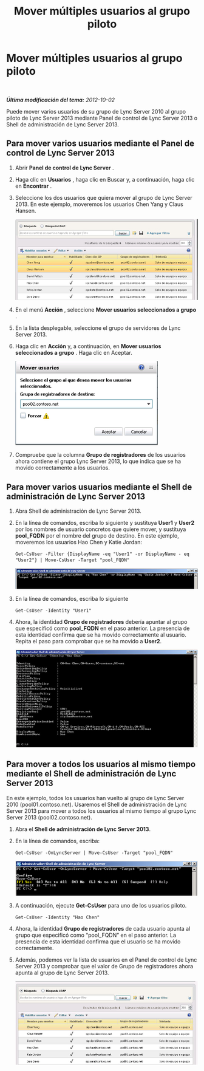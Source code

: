 ﻿---
title: Mover múltiples usuarios al grupo piloto
TOCTitle: Mover múltiples usuarios al grupo piloto
ms:assetid: 90d0590c-922c-4933-b778-9dd850b59310
ms:mtpsurl: https://technet.microsoft.com/es-es/library/JJ205096(v=OCS.15)
ms:contentKeyID: 48276020
ms.date: 01/07/2017
mtps_version: v=OCS.15
ms.translationtype: HT
---

# Mover múltiples usuarios al grupo piloto

 

_**Última modificación del tema:** 2012-10-02_

Puede mover varios usuarios de su grupo de Lync Server 2010 al grupo piloto de Lync Server 2013 mediante Panel de control de Lync Server 2013 o Shell de administración de Lync Server 2013.

## Para mover varios usuarios mediante el Panel de control de Lync Server 2013

1.  Abrir **Panel de control de Lync Server** .

2.  Haga clic en **Usuarios** , haga clic en Buscar y, a continuación, haga clic en **Encontrar** .

3.  Seleccione los dos usuarios que quiera mover al grupo de Lync Server 2013. En este ejemplo, moveremos los usuarios Chen Yang y Claus Hansen.
    
    ![Mover usuarios a un grupo de registradores específico](images/JJ205096.70d510e1-8e6b-40a5-a80b-27cbc63fc337(OCS.15).jpg "Mover usuarios a un grupo de registradores específico")  

4.  En el menú **Acción** , seleccione **Mover usuarios seleccionados a grupo** .

5.  En la lista desplegable, seleccione el grupo de servidores de Lync Server 2013.

6.  Haga clic en **Acción** y, a continuación, en **Mover usuarios seleccionados a grupo** . Haga clic en Aceptar.
    
    ![Mover usuarios, cuadro de diálogo de grupo de registradores de destino](images/JJ205401.8a375003-dc00-4541-b578-4d88f2010601(OCS.15).png "Mover usuarios, cuadro de diálogo de grupo de registradores de destino")  

7.  Compruebe que la columna **Grupo de registradores** de los usuarios ahora contiene el grupo Lync Server 2013, lo que indica que se ha movido correctamente a los usuarios.

## Para mover varios usuarios mediante el Shell de administración de Lync Server 2013

1.  Abra Shell de administración de Lync Server 2013.

2.  En la línea de comandos, escriba lo siguiente y sustituya **User1** y **User2** por los nombres de usuario concretos que quiere mover, y sustituya **pool\_FQDN** por el nombre del grupo de destino. En este ejemplo, moveremos los usuarios Hao Chen y Katie Jordan:
    
        Get-CsUser -Filter {DisplayName -eq "User1" -or DisplayName - eq "User2"} | Move-CsUser -Target "pool_FQDN"
    
    ![Ejemplo del cmdlet de PowerShell Get-CsUser](images/JJ205096.767ff9fc-755d-4a80-a710-5b1367aecbe0(OCS.15).jpg "Ejemplo del cmdlet de PowerShell Get-CsUser")  

3.  En la línea de comandos, escriba lo siguiente
    
        Get-CsUser -Identity "User1"

4.  Ahora, la identidad **Grupo de registradores** debería apuntar al grupo que especificó como **pool\_FQDN** en el paso anterior. La presencia de esta identidad confirma que se ha movido correctamente al usuario. Repita el paso para comprobar que se ha movido a **User2**.
    
    ![Resultado del cmdlet de PowerShell Get-UsUser -Identity](images/JJ205096.8ff04c67-37a0-4156-bfbc-28f9f7b137c8(OCS.15).jpg "Resultado del cmdlet de PowerShell Get-UsUser -Identity")  

## Para mover a todos los usuarios al mismo tiempo mediante el Shell de administración de Lync Server 2013

En este ejemplo, todos los usuarios han vuelto al grupo de Lync Server 2010 (pool01.contoso.net). Usaremos el Shell de administración de Lync Server 2013 para mover a todos los usuarios al mismo tiempo al grupo Lync Server 2013 (pool02.contoso.net).

1.  Abra el **Shell de administración de Lync Server 2013**.

2.  En la línea de comandos, escriba:
    
        Get-CsUser -OnLyncServer | Move-CsUser -Target "pool_FQDN"
    
    ![Cmdlet de PowerShell y resultados en el Shell de administración](images/JJ205096.1e57ccb1-9378-4dc7-82b7-dcaa63a285c6(OCS.15).png "Cmdlet de PowerShell y resultados en el Shell de administración")  

3.  A continuación, ejecute **Get-CsUser** para uno de los usuarios piloto.
    
        Get-CsUser -Identity "Hao Chen"

4.  Ahora, la identidad **Grupo de registradores** de cada usuario apunta al grupo que especificó como “pool\_FQDN” en el paso anterior. La presencia de esta identidad confirma que el usuario se ha movido correctamente.

5.  Además, podemos ver la lista de usuarios en el Panel de control de Lync Server 2013 y comprobar que el valor de Grupo de registradores ahora apunta al grupo de Lync Server 2013.
    
    ![Lista de usuarios en el Panel de control de Lync Server 2013](images/JJ205096.3f2e87a7-ec59-43c5-82cb-e770108bfb04(OCS.15).jpg "Lista de usuarios en el Panel de control de Lync Server 2013")

